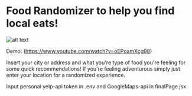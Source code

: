 # Food Randomizer to help you find local eats!
![alt text](https://puu.sh/BNGDQ/7db9d0c44c.jpg)

Demo: (https://www.youtube.com/watch?v=oEPoamXcg98)

Insert your city or address and what you're type of food you're feeling for some quick recommendations! If you're feeling adventurous simply just enter your location for a randomized experience. 

Input personal yelp-api token in .env and GoogleMaps-api in finalPage.jsx
